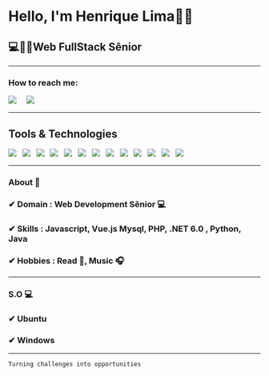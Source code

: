 <h1>Hello, I'm Henrique Lima🙋‍♂️</h1>
<h2>💻👨‍💻Web FullStack Sênior</h2>

<hr>



<h3>How to reach me:</h3>

<a href="https://api.whatsapp.com/send?phone=5585989312355&text=Ol%C3%A1%20Henrique%20Liss"><img src="https://img.shields.io/badge/WhatsApp-25D366?style=for-the-badge&logo=whatsapp&logoColor=white" /></a>&nbsp;&nbsp;&nbsp;&nbsp;
<a href="mailto:prohenriquelima@gmail.com"><img src="https://img.shields.io/badge/gmail-%23D14836.svg?&style=for-the-badge&logo=gmail&logoColor=white" /></a>&nbsp;&nbsp;&nbsp;&nbsp;

<hr>

<h2>Tools & Technologies</h2>

<img src="https://img.shields.io/badge/Spring%20-%23F7DF1E.svg?&style=for-the-badge&color=E34F20" />&nbsp;&nbsp;
<img src="https://img.shields.io/badge/HTML%20-%23F7DF1E.svg?&style=for-the-badge&color=E34F26" />&nbsp;&nbsp;
<img src="https://img.shields.io/badge/css%20-%23F7DF1E.svg?&style=for-the-badge&color=5BA8EE" />&nbsp;&nbsp;
<img src="https://img.shields.io/badge/JavaScript%20-%23F7DF1E.svg?&style=for-the-badge&color=F7DF1E" />&nbsp;&nbsp;
<img src="https://img.shields.io/badge/Vue.js%20-%23F7DF1E.svg?&style=for-the-badge&color=41B883" />&nbsp;&nbsp;
<img src="https://img.shields.io/badge/Flutter%20-%23F7DF1E.svg?&style=for-the-badge&color=115B9A" />&nbsp;&nbsp;
<img src="https://img.shields.io/badge/Vuex%20-%23F7DF1E.svg?&style=for-the-badge&color=65BEAA" />&nbsp;&nbsp;
<img src="https://img.shields.io/badge/Adobe XD%20-%23F7DF1E.svg?&style=for-the-badge&color=470137" />&nbsp;&nbsp;
<img src="https://img.shields.io/badge/Bootstrap%20-%23F7DF1E.svg?&style=for-the-badge&color=7044A3" />&nbsp;&nbsp;
<img src="https://img.shields.io/badge/MySQL%20-%23F7DF1E.svg?&style=for-the-badge&color=1E4C68" />&nbsp;&nbsp;
<img src="https://img.shields.io/badge/Git%20-%23F7DF1E.svg?&style=for-the-badge&color=000" />&nbsp;&nbsp;
<img src="https://img.shields.io/badge/GitHub%20-%23F7DF1E.svg?&style=for-the-badge&color=000" />&nbsp;&nbsp;
<img src="https://img.shields.io/badge/Docker%20-%23F7DF1E.svg?&style=for-the-badge&color=2496ED" />&nbsp;&nbsp;


<hr>

### About 📌

### ✔  **Domain :** Web Development Sênior 💻
### ✔  **Skills :** Javascript, Vue.js Mysql, PHP, .NET 6.0 , Python, Java
### ✔  **Hobbies :**  Read 📕, Music 🎧

<hr>

### S.O 💻

### ✔  Ubuntu
### ✔  Windows

<hr>

```
Turning challenges into opportunities
```

